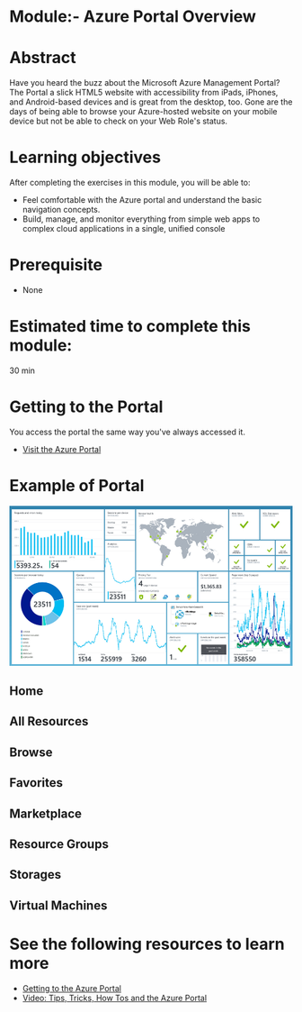 # Module:- Azure Portal Overview

# Abstract

Have you heard the buzz about the Microsoft Azure Management Portal? The Portal a slick HTML5 website with accessibility from iPads, iPhones, and Android-based devices and is great from the desktop, too. Gone are the days of being able to browse your Azure-hosted website on your mobile device but not be able to check on your Web Role's status.

# Learning objectives
After completing the exercises in this module, you will be able to:
* Feel comfortable with the Azure portal and understand the basic navigation concepts.
* Build, manage, and monitor everything from simple web apps to complex cloud applications in a single, unified console

# Prerequisite 
* None

# Estimated time to complete this module:
30 min

# Getting to the Portal
You access the portal the same way you've always accessed it.
* [Visit the Azure Portal](https://portal.azure.com/)

# Example of Portal
![Screenshot](/images/AzurePortal-3.png)

## Home

## All Resources

## Browse

## Favorites

## Marketplace

## Resource Groups

## Storages

## Virtual Machines


# See the following resources to learn more
* [Getting to the Azure Portal](https://pages.github.com/)
* [Video: Tips, Tricks, How Tos and the Azure Portal](https://www.youtube.com/watch?v=DASqJEs1NiQ)
